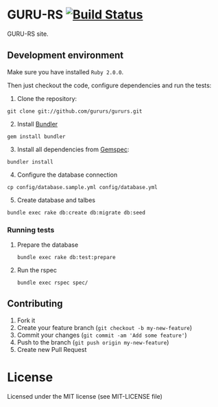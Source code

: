 # GURU-RS [![Build Status](https://travis-ci.org/gururs/gururs.png)](https://travis-ci.org/gururs/gururs)

GURU-RS site.


## Development environment

Make sure you have installed `Ruby 2.0.0`.

Then just checkout the code, configure dependencies and run the tests:

1. Clone the repository:

 `git clone git://github.com/gururs/gururs.git`

2. Install [Bundler](http://gembundler.com/)

 `gem install bundler`

3. Install all dependencies from [Gemspec](http://docs.rubygems.org/read/chapter/20):

 `bundler install`
 
4. Configure the database connection
  
  `cp config/database.sample.yml config/database.yml`
 
5. Create database and talbes

 `bundle exec rake db:create db:migrate db:seed`

### Running tests

1. Prepare the database
	
	`bundle exec rake db:test:prepare`

2. Run the rspec

	`bundle exec rspec spec/`

## Contributing

1. Fork it
2. Create your feature branch (`git checkout -b my-new-feature`)
3. Commit your changes (`git commit -am 'Add some feature'`)
4. Push to the branch (`git push origin my-new-feature`)
5. Create new Pull Request


# License

Licensed under the MIT license (see MIT-LICENSE file)